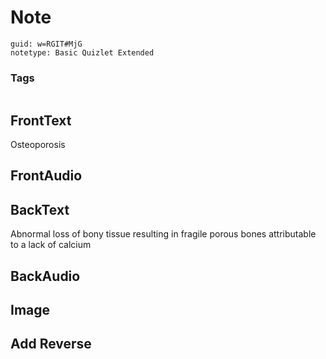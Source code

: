 # Note
```
guid: w=RGIT#MjG
notetype: Basic Quizlet Extended
```

### Tags
```
```

## FrontText
Osteoporosis

## FrontAudio


## BackText
Abnormal loss of bony tissue resulting in fragile porous bones attributable to a lack of calcium

## BackAudio


## Image


## Add Reverse

